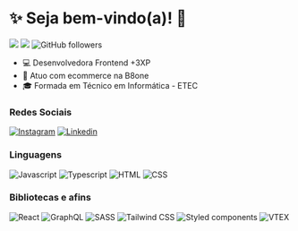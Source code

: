 # :sparkles: Seja bem-vindo(a)! :vulcan_salute:

![](https://komarev.com/ghpvc/?username=BiaCarvalhoCavalieri&color=000000)
![](https://estruyf-github.azurewebsites.net/api/VisitorHit?user=BiaCarvalhoCavalieri&countColorcountColor&countColor=%232979ff) ![GitHub followers](https://img.shields.io/github/followers/BiaCarvalhoCavalieri?label=Follow&style=social)

- :computer: Desenvolvedora Frontend +3XP
- :open_book: Atuo com ecommerce na B8one
- :mortar_board: Formada em Técnico em Informática - ETEC

### Redes Sociais
[![Instagram](https://img.shields.io/badge/Instagram-E4405F?style=flat&logo=instagram&logoColor=white)](https://www.instagram.com/bia_carvalho3003/)
[![Linkedin](https://img.shields.io/badge/LinkedIn-0077B5?style=flat&logo=linkedin)](https://www.linkedin.com/in/beatriz-carvalho-cavalieri/)

### Linguagens

![Javascript](https://img.shields.io/badge/Javascript-282C34?style=flat&logo=javascript)
![Typescript](https://img.shields.io/badge/Typescript-282C34?logo=typescript)
![HTML](https://img.shields.io/badge/HTML-282C34?logo=html5)
![CSS](https://img.shields.io/badge/CSS-282C34?logo=css3&logoColor=1572B6)

### Bibliotecas e afins

![React](https://img.shields.io/badge/React-282C34?logo=react)
![GraphQL](https://img.shields.io/badge/GraphQl-E10098?logo=graphql)
![SASS](https://img.shields.io/badge/SASS-282C34?logo=sass)
![Tailwind CSS](https://img.shields.io/badge/Tailwind%20CSS-282C34?logo=tailwind-css)
![Styled components](https://img.shields.io/badge/Styled%20components-282C34?logo=styled-components)
![VTEX](https://img.shields.io/badge/VTEX%20IO-E32F57)
